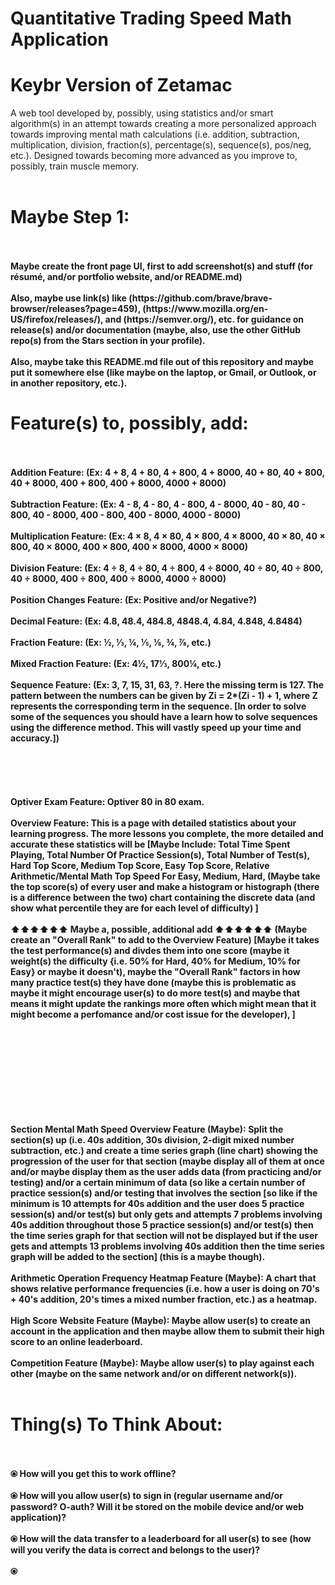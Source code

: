 # Quantitative Trading Speed Math Application
# Keybr Version of Zetamac
A web tool developed by, possibly, using statistics and/or smart algorithm(s) in an attempt towards creating a more personalized approach towards improving mental math calculations (i.e. addition, subtraction, multiplication, division, fraction(s), percentage(s), sequence(s), pos/neg, etc.). Designed towards becoming more advanced as you improve to, possibly, train muscle memory.
<br></br>
<h1> Maybe Step 1: </h1>
<br></br>
<b> Maybe create the front page UI, first to add screenshot(s) and stuff (for résumé, and/or portfolio website, and/or README.md) </b>
<br><br>
<b> Also, maybe use link(s) like (https://github.com/brave/brave-browser/releases?page=459), (https://www.mozilla.org/en-US/firefox/releases/), and (https://semver.org/), etc. for guidance on release(s) and/or documentation (maybe, also, use the other GitHub repo(s) from the Stars section in your profile). </b>
<br><br>
<b> Also, maybe take this README.md file out of this repository and maybe put it somewhere else (like maybe on the laptop, or Gmail, or Outlook, or in another repository, etc.).<b>
<h1> Feature(s) to, possibly, add: </h1>
<br></br>
<b> Addition Feature:</b> (Ex: 4 + 8, 4 + 80, 4 + 800, 4 + 8000, 40 + 80, 40 + 800, 40 + 8000, 400 + 800, 400 + 8000, 4000 + 8000)
<br></br>
<b> Subtraction Feature: </b> (Ex: 4 - 8, 4 - 80, 4 - 800, 4 - 8000, 40 - 80, 40 - 800, 40 - 8000, 400 - 800, 400 - 8000, 4000 - 8000)
<br></br>
<b> Multiplication Feature: </b>  (Ex: 4 × 8, 4 × 80, 4 × 800, 4 × 8000, 40 × 80, 40 × 800, 40 × 8000, 400 × 800, 400 × 8000, 4000 × 8000)
<br></br>
<b> Division Feature: </b> (Ex: 4 ÷ 8, 4 ÷ 80, 4 ÷ 800, 4 ÷ 8000, 40 ÷ 80, 40 ÷ 800, 40 ÷ 8000, 400 ÷ 800, 400 ÷ 8000, 4000 ÷ 8000)
<br></br>
<b> Position Changes Feature: </b> (Ex: Positive and/or Negative?)
<br></br>
<b> Decimal Feature: </b> (Ex: 4.8, 48.4, 484.8, 4848.4, 4.84, 4.848, 4.8484)
<br></br>
<b> Fraction Feature: </b> (Ex: ½, ⅓, ¼, ⅕, ⅙, ¾, ⅞, etc.)
<br></br>
<b> Mixed Fraction Feature: </b> (Ex: 4½, 17⅓, 800¼, etc.)
<br></br>
<b> Sequence Feature: </b> (Ex: 3, 7, 15, 31, 63, ?. Here the missing term is 127. The pattern between the numbers can be given by Zi = 2*(Zi - 1) + 1, where Z represents the corresponding term in the sequence. [In order to solve some of the sequences you should have a learn how to solve sequences using the difference method. This will vastly speed up your time and accuracy.])
<br></br>
<b>  </b>
<br></br>
<b>  </b>
<br></br>
<b> Optiver Exam Feature: Optiver 80 in 80 exam. </b>
<br></br>
<b> Overview Feature: </b> This is a page with detailed statistics about your learning progress. The more lessons you complete, the more detailed and accurate these statistics will be [Maybe Include: Total Time Spent Playing, Total Number Of Practice Session(s), Total Number of Test(s), Hard Top Score, Medium Top Score, Easy Top Score, Relative Arithmetic/Mental Math Top Speed For Easy, Medium, Hard, (Maybe take the top score(s) of every user and make a histogram or histograph (there is a difference between the two) chart containing the discrete data (and show what percentile they are for each level of difficulty) ]
<br></br>
<b> ⬆⬆⬆⬆⬆⬆ Maybe a, possible, additional add ⬆⬆⬆⬆⬆⬆ <b>
(Maybe create an "Overall Rank" to add to the Overview Feature) [Maybe it takes the test performance(s) and divdes them into one score (maybe it weight(s) the difficulty {i.e. 50% for Hard, 40% for Medium, 10% for Easy} or maybe it doesn't), maybe the "Overall Rank" factors in how many practice test(s) they have done (maybe this is problematic as maybe it might encourage user(s) to do more test(s) and maybe that means it might update the rankings more often which might mean that it might become a perfomance and/or cost issue for the developer), ]
<br></br>
<b>  </b>
<br></br>

<br></br>
<b>  </b>
<br></br>
<b>  </b> 
<br></br>
<b> Section Mental Math Speed Overview Feature (Maybe): </b> Split the section(s) up (i.e. 40s addition, 30s division, 2-digit mixed number subtraction, etc.) and create a time series graph (line chart) showing the progression of the user for that section (maybe display all of them at once and/or maybe display them as the user adds data (from practicing and/or testing) and/or a certain minimum of data (so like a certain number of practice session(s) and/or testing that involves the section [so like if the minimum is 10 attempts for 40s addition and the user does 5 practice session(s) and/or test(s) but only gets and attempts 7 problems involving 40s addition throughout those 5 practice session(s) and/or test(s) then the time series graph for that section will not be displayed but if the user gets and attempts 13 problems involving 40s addition then the time series graph will be added to the section] (this is a maybe though).
<br></br>
<b> Arithmetic Operation Frequency Heatmap Feature (Maybe): </b> A chart that shows relative performance frequencies (i.e. how a user is doing on 70's + 40's addition, 20's times a mixed number fraction, etc.) as a heatmap. </b>
<br></br>
<b> High Score Website Feature (Maybe): </b> Maybe allow user(s) to create an account in the application and then maybe allow them to submit their high score to an online leaderboard.
<br></br>
<b> Competition Feature (Maybe): </b> Maybe allow user(s) to play against each other (maybe on the same network and/or on different network(s)).
<br></br>
<h1>Thing(s) To Think About:</h1>
<br></br>
⦿ How will you get this to work offline?
<br></br>
⦿ How will you allow user(s) to sign in (regular username and/or password? O-auth? Will it be stored on the mobile device and/or web application)?
<br></br>
⦿ How will the data transfer to a leaderboard for all user(s) to see (how will you verify the data is correct and belongs to the user)?
<br></br>
⦿ 
<br></br>
